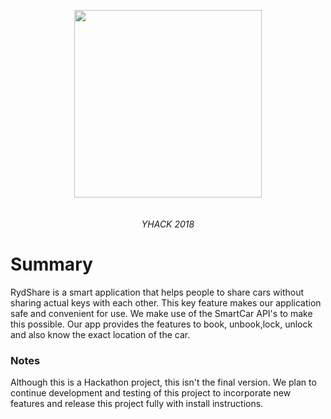 <p align="center"><img src="https://github.com/mansikulkarni96/ryd_share_server/tree/patch-1/Images/logo.jpg" height="300"><br><i><br><br>YHACK 2018</i></align>

# Summary
RydShare is a smart application that helps people to share cars without sharing actual keys with each other. This key feature makes our application safe and convenient for use. We make use of the SmartCar API's to make this possible. Our app provides the features to book, unbook,lock, unlock and also know the exact location of the car.

### Notes
Although this is a Hackathon project, this isn't the final version. We plan to continue development and testing of this project to incorporate new features and release this project fully with install instructions. 